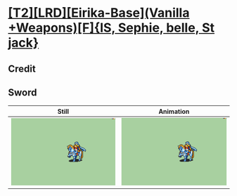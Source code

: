 # [\[T2\]\[LRD\]\[Eirika-Base\]\(Vanilla +Weapons\)\[F\]{IS, Sephie, belle, St jack}](../)

## Credit


	
## Sword

| Still | Animation |
| :---: | :-------: |
| ![Sword still](./Sword_000.png) | ![Sword animation](./Sword.gif) |
